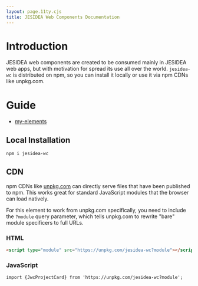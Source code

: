 ```yaml
---
layout: page.11ty.cjs
title: JESIDEA Web Components Documentation
---
```


# Introduction

JESIDEA web components are created to be consumed mainly in JESIDEA web apps, but with motivation for spread its use all over the world.
`jesidea-wc` is distributed on npm, so you can install it locally or use it via npm CDNs like unpkg.com.

# Guide
* [my-elements](./my-element-index)

## Local Installation

```bash
npm i jesidea-wc
```

## CDN

npm CDNs like [unpkg.com]() can directly serve files that have been published to npm. This works great for standard JavaScript modules that the browser can load natively.

For this element to work from unpkg.com specifically, you need to include the `?module` query parameter, which tells unpkg.com to rewrite "bare" module specificers to full URLs.

### HTML
```html
<script type="module" src="https://unpkg.com/jesidea-wc?module"></script>
```

### JavaScript
```html
import {JwcProjectCard} from 'https://unpkg.com/jesidea-wc?module';
```
